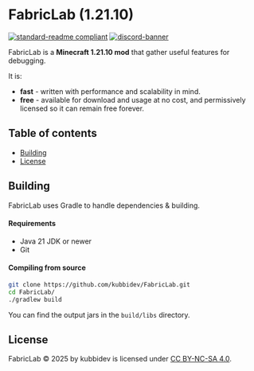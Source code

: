 # FabricLab (1.21.10)

[![standard-readme compliant](https://img.shields.io/badge/readme%20style-standard-brightgreen.svg?style=for-the-badge)](https://github.com/RichardLitt/standard-readme)
[![discord-banner](https://img.shields.io/discord/1258062506270654515?label=discord&style=for-the-badge&color=7289da)](https://discord.kubbidev.me)

FabricLab is a **Minecraft 1.21.10 mod** that gather useful features for debugging.

It is:

* **fast** - written with performance and scalability in mind.
* **free** - available for download and usage at no cost, and permissively licensed so it can remain free forever.

## Table of contents

- [Building](#building)
- [License](#license)

## Building

FabricLab uses Gradle to handle dependencies & building.

#### Requirements

* Java 21 JDK or newer
* Git

#### Compiling from source

```sh
git clone https://github.com/kubbidev/FabricLab.git
cd FabricLab/
./gradlew build
```

You can find the output jars in the `build/libs` directory.

## License

FabricLab © 2025 by kubbidev is licensed under [CC BY-NC-SA 4.0](https://creativecommons.org/licenses/by-nc-sa/4.0/).